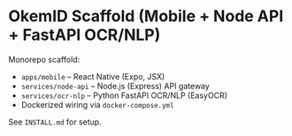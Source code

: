 # OkemID Scaffold (Mobile + Node API + FastAPI OCR/NLP)

Monorepo scaffold:
- `apps/mobile` – React Native (Expo, JSX)
- `services/node-api` – Node.js (Express) API gateway
- `services/ocr-nlp` – Python FastAPI OCR/NLP (EasyOCR)
- Dockerized wiring via `docker-compose.yml`

See `INSTALL.md` for setup.
